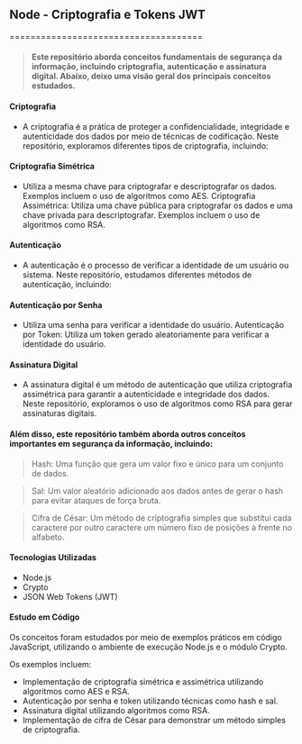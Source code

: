 ## Node - Criptografia e Tokens JWT
=====================================

> #### Este repositório aborda conceitos fundamentais de segurança da informação, incluindo criptografia, autenticação e assinatura digital. Abaixo, deixo uma visão geral dos principais conceitos estudados.

#### Criptografia
- A criptografia é a prática de proteger a confidencialidade, integridade e autenticidade dos dados por meio de técnicas de codificação. Neste repositório, exploramos diferentes tipos de criptografia, incluindo:

#### Criptografia Simétrica

- Utiliza a mesma chave para criptografar e descriptografar os dados. Exemplos incluem o uso de algoritmos como AES.
Criptografia Assimétrica: Utiliza uma chave pública para criptografar os dados e uma chave privada para descriptografar. Exemplos incluem o uso de algoritmos como RSA.

#### Autenticação

- A autenticação é o processo de verificar a identidade de um usuário ou sistema. Neste repositório, estudamos diferentes métodos de autenticação, incluindo:

#### Autenticação por Senha
- Utiliza uma senha para verificar a identidade do usuário.
Autenticação por Token: Utiliza um token gerado aleatoriamente para verificar a identidade do usuário.

#### Assinatura Digital
- A assinatura digital é um método de autenticação que utiliza criptografia assimétrica para garantir a autenticidade e integridade dos dados. Neste repositório, exploramos o uso de algoritmos como RSA para gerar assinaturas digitais.


####  Além disso, este repositório também aborda outros conceitos importantes em segurança da informação, incluindo:

> Hash: Uma função que gera um valor fixo e único para um conjunto de dados.

> Sal: Um valor aleatório adicionado aos dados antes de gerar o hash para evitar ataques de força bruta.

> Cifra de César: Um método de criptografia simples que substitui cada caractere por outro caractere um número fixo de posições à frente no alfabeto.

#### Tecnologias Utilizadas

- Node.js
- Crypto
- JSON Web Tokens (JWT)

#### Estudo em Código

Os conceitos foram estudados por meio de exemplos práticos em código JavaScript, utilizando o ambiente de execução Node.js e o módulo Crypto.

Os exemplos incluem:

- Implementação de criptografia simétrica e assimétrica utilizando algoritmos como AES e RSA.
- Autenticação por senha e token utilizando técnicas como hash e sal.
- Assinatura digital utilizando algoritmos como RSA.
- Implementação de cifra de César para demonstrar um método simples de criptografia.